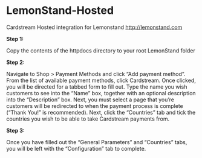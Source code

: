 LemonStand-Hosted
=================

Cardstream Hosted integration for Lemonstand http://lemonstand.com

**Step 1:**

Copy the contents of the httpdocs directory to your root LemonStand folder

**Step 2:**

Navigate to Shop > Payment Methods and click “Add payment method”. From the list
of available payment methods, click Cardstream. Once clicked, you will be directed
for a tabbed form to fill out. Type the name you wish customers to see into the
“Name” box, together with an optional description into the “Description” box. Next,
you must select a page that you’re customers will be redirected to when the payment
process is complete (“Thank You!” is recommended).
Next, click the “Countries” tab and tick the countries you wish to be able to take
Cardstream payments from.

**Step 3:**

Once you have filled out the “General Parameters” and “Countries” tabs, you
will be left with the “Configuration” tab to complete.

